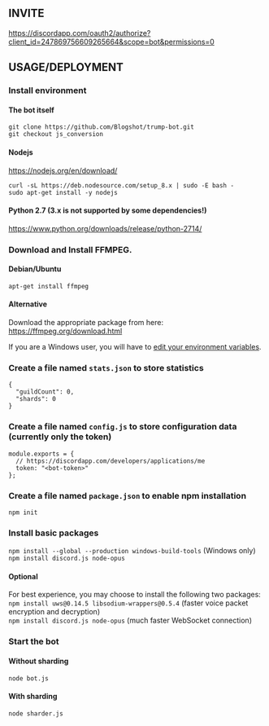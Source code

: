 ## INVITE
https://discordapp.com/oauth2/authorize?client_id=247869756609265664&scope=bot&permissions=0

## USAGE/DEPLOYMENT

### Install environment

#### The bot itself
`git clone https://github.com/Blogshot/trump-bot.git`  
`git checkout js_conversion` 

#### Nodejs
https://nodejs.org/en/download/

```
curl -sL https://deb.nodesource.com/setup_8.x | sudo -E bash -
sudo apt-get install -y nodejs
```

#### Python 2.7 (3.x is not supported by some dependencies!)
https://www.python.org/downloads/release/python-2714/


### Download and Install FFMPEG. 

#### Debian/Ubuntu
`apt-get install ffmpeg`

#### Alternative
Download the appropriate package from here: https://ffmpeg.org/download.html

If you are a Windows user, you will have to [edit your environment variables](http://adaptivesamples.com/how-to-install-ffmpeg-on-windows/).

### Create a file named `stats.json` to store statistics
```
{
  "guildCount": 0,
  "shards": 0
}
```

### Create a file named `config.js` to store configuration data (currently only the token)
```
module.exports = {
  // https://discordapp.com/developers/applications/me
  token: "<bot-token>"
};
```

### Create a file named `package.json` to enable npm installation
`npm init`  

### Install basic packages
`npm install --global --production windows-build-tools` (Windows only)  
`npm install discord.js node-opus` 


#### Optional
For best experience, you may choose to install the following two packages:  
`npm install uws@0.14.5 libsodium-wrappers@0.5.4` (faster voice packet encryption and decryption)  
`npm install discord.js node-opus` (much faster WebSocket connection)

### Start the bot

#### Without sharding
`node bot.js`

#### With sharding
`node sharder.js`
